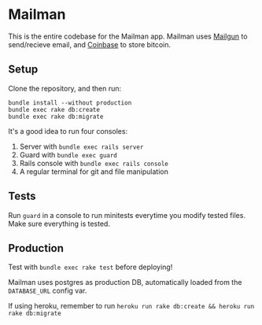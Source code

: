 Mailman
=======

This is the entire codebase for the Mailman app. Mailman uses [Mailgun](http://mailgun.com) to send/recieve email, and [Coinbase](http://coinbase.com) to store bitcoin.

## Setup

Clone the repository, and then run:  
```
bundle install --without production
bundle exec rake db:create
bundle exec rake db:migrate
```

It's a good idea to run four consoles:
  1. Server with `bundle exec rails server`
  2. Guard with `bundle exec guard`
  3. Rails console with `bundle exec rails console`
  4. A regular terminal for git and file manipulation

## Tests

Run `guard` in a console to run minitests everytime you modify tested files.
Make sure everything is tested.

## Production

Test with `bundle exec rake test` before deploying!

Mailman uses postgres as production DB, automatically loaded from
the `DATABASE_URL` config var.

If using heroku, remember to run
`heroku run rake db:create && heroku run rake db:migrate`
